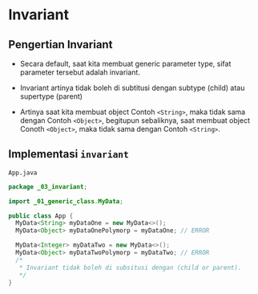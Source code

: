 # Invariant

## Pengertian Invariant

- Secara default, saat kita membuat generic parameter type, sifat parameter tersebut adalah invariant.

- Invariant artinya tidak boleh di subtitusi dengan subtype (child) atau supertype (parent)

- Artinya saat kita membuat object Contoh `<String>`, maka tidak sama dengan Contoh `<Object>`, begitupun sebaliknya, saat membuat object Conoth `<Object>`, maka tidak sama dengan Contoh `<String>`.

## Implementasi `invariant`

`App.java`

```java
package _03_invariant;

import _01_generic_class.MyData;

public class App {
  MyData<String> myDataOne = new MyData<>();
  MyData<Object> myDataOnePolymorp = myDataOne; // ERROR

  MyData<Integer> myDataTwo = new MyData<>();
  MyData<Object> myDataTwoPolymorp = myDataTwo; // ERROR
  /*
   * Invariant tidak boleh di subsitusi dengan (child or parent).
   */
}
```


